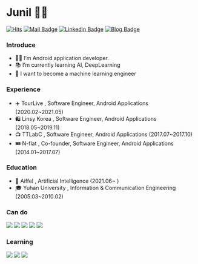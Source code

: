 # Junil 🙋‍♂️
[![Hits](https://hits.seeyoufarm.com/api/count/incr/badge.svg?url=https%3A%2F%2Fgithub.com%2Fkimjunil&count_bg=%2379C83D&title_bg=%23555555&icon=&icon_color=%23E7E7E7&title=hits&edge_flat=false)](https://github.com/kimjunil)
[![Mail Badge](https://img.shields.io/badge/Gmail-D14836?style=flat&logo=Gmail&logoColor=white)](mailto:iam@junil.kim) 
[![Linkedin Badge](https://img.shields.io/badge/Linkedin-0A66C2?style=flat&logo=Linkedin&logoColor=white)](https://www.linkedin.com/in/woowang/)
[![Blog Badge](https://img.shields.io/badge/Blog-555263?style=flat&logoColor=white)](https://www.junil.kim/)
  
### Introduce
- 🧑‍💻 I’m Android application developer.
- 📚 I’m currently learning AI, DeepLearning
- 💭 I want to become a machine learning engineer


### Experience
- ✈️ TourLive , Software Engineer, Android Applications (2020.02~2021.05)
- 🛍 Linsy Korea , Software Engineer, Android Applications (2018.05~2019.11)
- 📺 TTLabC , Software Engineer, Android Applications (2017.07~2017.10)
- 🎟 N-flat , Co-founder, Software Engineer, Android Applications (2014.01~2017.07)

### Education
- 🤖 Aiffel , Artificial Intelligence (2021.06~ )
- 🎓 Yuhan University , Information & Communication Engineering (2005.03~2010.02)

### Can do
<p>
  <img src="https://img.shields.io/badge/Android-3DDC84?style=flat-square&logo=Android&logoColor=white" />
  <img src="https://img.shields.io/badge/Kotlin-0095D5?style=flat-square&logo=Kotlin&logoColor=white" />
  <img src="https://img.shields.io/badge/Java-007396?style=flat-square&logo=Java&logoColor=white" />
  <img src="https://img.shields.io/badge/Bitrise-683D87?style=flat-square&logo=Bitrise&logoColor=white" />
  <img src="https://img.shields.io/badge/Firebase-FFCA28?style=flat-square&logo=Firebase&logoColor=white" />
</P>

### Learning
<p>
  <img src="https://img.shields.io/badge/Tensor Flow-FF6F00?style=flat-square&logo=TensorFlow&logoColor=white" />
  <img src="https://img.shields.io/badge/scikit__learn-F7931E?style=flat-square&logo=scikit-learn&logoColor=white" />
  <img src="https://img.shields.io/badge/python-3776AB?style=flat-square&logo=Python&logoColor=white" />
</p>
